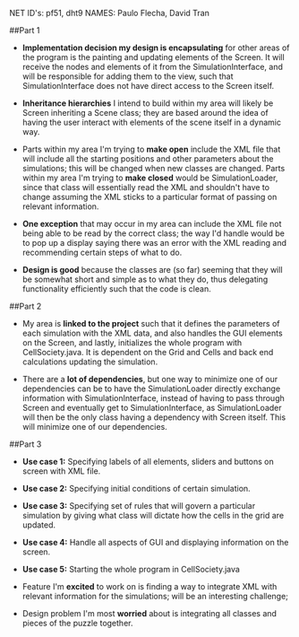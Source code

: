 
NET ID's: pf51, dht9
NAMES: Paulo Flecha, David Tran

##Part 1

- **Implementation decision my design is encapsulating** for other areas of the program is the painting and updating elements of the Screen. It will receive the nodes and elements of it from the SimulationInterface, and will be responsible for adding them to the view, such that SimulationInterface does not have direct access to the Screen itself.

- **Inheritance hierarchies** I intend to build within my area will likely be Screen inheriting a Scene class; they are based around the idea of having the user interact with elements of the scene itself in a dynamic way.

- Parts within my area I'm trying to **make open** include the XML file that will include all the starting positions and other parameters about the simulations; this will be changed when new classes are changed. Parts within my area I'm trying to **make closed** would be SimulationLoader, since that class will essentially read the XML and shouldn't have to change assuming the XML sticks to a particular format of passing on relevant information.

- **One exception** that may occur in my area can include the XML file not being able to be read by the correct class; the way I'd handle would be to pop up a display saying there was an error with the XML reading and recommending certain steps of what to do.

- **Design is good** because the classes are (so far) seeming that they will be somewhat short and simple as to what they do, thus delegating functionality efficiently such that the code is clean.

##Part 2

- My area is **linked to the project** such that it defines the parameters of each simulation with the XML data, and also handles the GUI elements on the Screen, and lastly, initializes the whole program with CellSociety.java. It is dependent on the Grid and Cells and back end calculations updating the simulation.

- There are a **lot of dependencies**, but one way to minimize one of our dependencies can be to have the SimulationLoader directly exchange information with SimulationInterface, instead of having to pass through Screen and eventually get to SimulationInterface, as SimulationLoader will then be the only class having a dependency with Screen itself. This will minimize one of our dependencies.

##Part 3

- **Use case 1:** Specifying labels of all elements, sliders and buttons on screen with XML file.
- **Use case 2:** Specifying initial conditions of certain simulation.
- **Use case 3:** Specifying set of rules that will govern a particular simulation by giving what class will dictate how the cells in the grid are updated.
- **Use case 4:** Handle all aspects of GUI and displaying information on the screen.
- **Use case 5:** Starting the whole program in CellSociety.java

- Feature I'm **excited** to work on is finding a way to integrate XML with relevant information for the simulations; will be an interesting challenge;
- Design problem I'm most **worried** about is integrating all classes and pieces of the puzzle together.